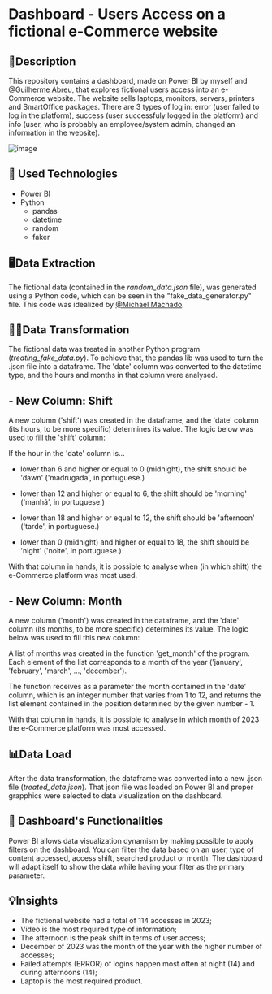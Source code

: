 # Dashboard - Users Access on a fictional e-Commerce website

## 📃Description

This repository contains a dashboard, made on Power BI by myself and [@Guilherme Abreu](https://github.com/guilhermedel), that explores fictional users access into an e-Commerce website. The website sells laptops, monitors, servers, printers and SmartOffice packages. There are 3 types of log in: error (user failed to log in the platform), success (user successfuly logged in the platform) and info (user, who is probably an employee/system admin, changed an information in the website).

![image](https://github.com/user-attachments/assets/d281ebc1-aa6d-417c-bc13-164aecdf7a34)

## 🤖 Used Technologies
- Power BI
- Python  
    - pandas
    - datetime
    - random
    - faker

## 🖥️Data Extraction 

The fictional data (contained in the _random_data.json_ file), was generated using a Python code, which can be seen in the "fake_data_generator.py" file. This code was idealized by [@Michael Machado](https://github.com/MachadoMichael/MachadoMichael).

## 👩‍💻Data Transformation
The fictional data was treated in another Python program (_treating_fake_data.py_). To achieve that, the pandas lib was used to turn the .json file into a dataframe. The 'date' column was converted to the datetime type, and the hours and months in that column were analysed. 

## - New Column: Shift
A new column ('shift') was created in the dataframe, and the 'date' column (its hours, to be more specific) determines its value. The logic below was used to fill the 'shift' column:

If the hour in the 'date' column is...

- lower than 6 and higher or equal to 0 (midnight), the shift should be 'dawn' ('madrugada', in portuguese.)

- lower than 12 and higher or equal to 6, the shift should be 'morning' ('manhã', in portuguese.)

- lower than 18 and higher or equal to 12, the shift should be 'afternoon' ('tarde', in portuguese.)

- lower than 0 (midnight) and higher or equal to 18, the shift should be 'night' ('noite', in portuguese.)

With that column in hands, it is possible to analyse when (in which shift) the e-Commerce platform was most used. 

## - New Column: Month
A new column ('month') was created in the dataframe, and the 'date' column (its months, to be more specific) determines its value. The logic below was used to fill this new column:

A list of months was created in the function 'get_month' of the program. Each element of the list corresponds to a month of the year ('january', 'february', 'march', ..., 'december').

The function receives as a parameter the month contained in the 'date' column, which is an integer number that varies from 1 to 12, and returns the list element contained in the position determined by the given number - 1.

With that column in hands, it is possible to analyse in which month of 2023 the e-Commerce platform was most accessed. 

## 📊Data Load
After the data transformation, the dataframe was converted into a new .json file (_treated_data.json_). That json file was loaded on Power BI and proper grapphics were selected to data visualization on the dashboard.

## 🧐 Dashboard's Functionalities 
Power BI allows data visualization dynamism by making possible to apply filters on the dashboard.
You can filter the data based on an user, type of content accessed, access shift, searched product or month. The dashboard will adapt itself to show the data while having your filter as the primary parameter.


## 💡Insights
- The fictional website had a total of 114 accesses in 2023;
- Video is the most required type of information;
- The afternoon is the peak shift in terms of user access;
- December of 2023 was the month of the year with the higher number of accesses;
- Failed attempts (ERROR) of logins happen most often at night (14) and during afternoons (14);
- Laptop is the most required product.
